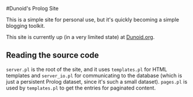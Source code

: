 #Dunoid's Prolog Site

This is a simple site for personal use, but it's quickly becoming a simple blogging toolkit.

This site is currently up (in a very limited state) at [Dunoid.org](http://dunoid.org).

## Reading the source code
`server.pl` is the root of the site, and it uses `templates.pl` for HTML templates and
`server_io.pl` for communicating to the database (which is just a persistent Prolog 
dataset, since it's such a small dataset).  `pages.pl` is used by `templates.pl` to
get the entries for paginated content.
